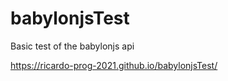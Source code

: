 # babylonjsTest
Basic test of the babylonjs api

https://ricardo-prog-2021.github.io/babylonjsTest/
